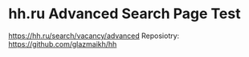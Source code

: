 # hh.ru Advanced Search Page Test
https://hh.ru/search/vacancy/advanced
Reposiotry:
https://github.com/glazmaikh/hh
